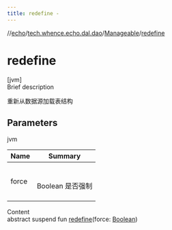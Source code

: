 ```yaml
---
title: redefine -
---
```

//[echo](../../index.md)/[tech.whence.echo.dal.dao](../index.md)/[Manageable](index.md)/[redefine](redefine.md)



# redefine  
[jvm]  
Brief description  


重新从数据源加载表结构



## Parameters  
  
jvm  
  
|  Name|  Summary| 
|---|---|
| force| <br><br>Boolean 是否强制<br><br>
  
  
Content  
abstract suspend fun [redefine](redefine.md)(force: [Boolean](https://kotlinlang.org/api/latest/jvm/stdlib/kotlin/-boolean/index.html))  



